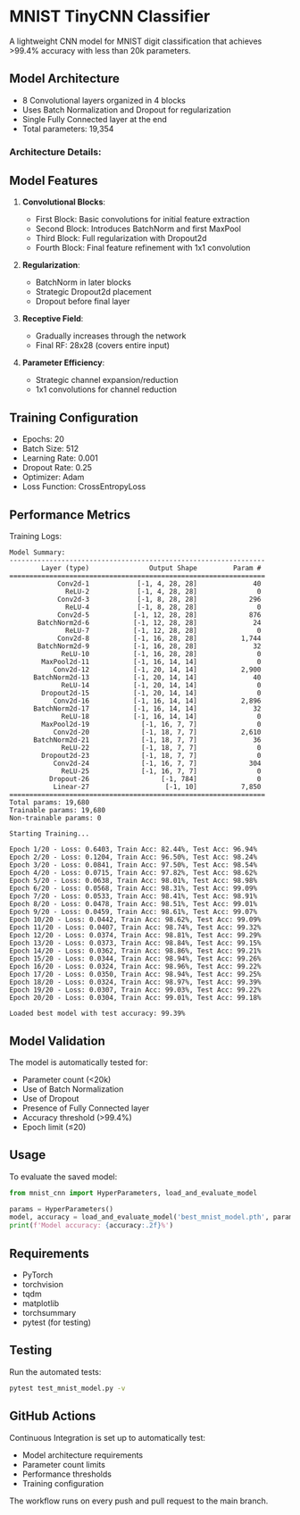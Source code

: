 # MNIST TinyCNN Classifier

A lightweight CNN model for MNIST digit classification that achieves >99.4% accuracy with less than 20k parameters.

## Model Architecture

- 8 Convolutional layers organized in 4 blocks
- Uses Batch Normalization and Dropout for regularization
- Single Fully Connected layer at the end
- Total parameters: 19,354

### Architecture Details:


## Model Features

1. **Convolutional Blocks**:
   - First Block: Basic convolutions for initial feature extraction
   - Second Block: Introduces BatchNorm and first MaxPool
   - Third Block: Full regularization with Dropout2d
   - Fourth Block: Final feature refinement with 1x1 convolution

2. **Regularization**:
   - BatchNorm in later blocks
   - Strategic Dropout2d placement
   - Dropout before final layer

3. **Receptive Field**:
   - Gradually increases through the network
   - Final RF: 28x28 (covers entire input)

4. **Parameter Efficiency**:
   - Strategic channel expansion/reduction
   - 1x1 convolutions for channel reduction

## Training Configuration

- Epochs: 20
- Batch Size: 512
- Learning Rate: 0.001
- Dropout Rate: 0.25
- Optimizer: Adam
- Loss Function: CrossEntropyLoss

## Performance Metrics

Training Logs:
```
Model Summary:
----------------------------------------------------------------
        Layer (type)               Output Shape         Param #
================================================================
            Conv2d-1            [-1, 4, 28, 28]              40
              ReLU-2            [-1, 4, 28, 28]               0
            Conv2d-3            [-1, 8, 28, 28]             296
              ReLU-4            [-1, 8, 28, 28]               0
            Conv2d-5           [-1, 12, 28, 28]             876
       BatchNorm2d-6           [-1, 12, 28, 28]              24
              ReLU-7           [-1, 12, 28, 28]               0
            Conv2d-8           [-1, 16, 28, 28]           1,744
       BatchNorm2d-9           [-1, 16, 28, 28]              32
             ReLU-10           [-1, 16, 28, 28]               0
        MaxPool2d-11           [-1, 16, 14, 14]               0
           Conv2d-12           [-1, 20, 14, 14]           2,900
      BatchNorm2d-13           [-1, 20, 14, 14]              40
             ReLU-14           [-1, 20, 14, 14]               0
        Dropout2d-15           [-1, 20, 14, 14]               0
           Conv2d-16           [-1, 16, 14, 14]           2,896
      BatchNorm2d-17           [-1, 16, 14, 14]              32
             ReLU-18           [-1, 16, 14, 14]               0
        MaxPool2d-19             [-1, 16, 7, 7]               0
           Conv2d-20             [-1, 18, 7, 7]           2,610
      BatchNorm2d-21             [-1, 18, 7, 7]              36
             ReLU-22             [-1, 18, 7, 7]               0
        Dropout2d-23             [-1, 18, 7, 7]               0
           Conv2d-24             [-1, 16, 7, 7]             304
             ReLU-25             [-1, 16, 7, 7]               0
          Dropout-26                  [-1, 784]               0
           Linear-27                   [-1, 10]           7,850
================================================================
Total params: 19,680
Trainable params: 19,680
Non-trainable params: 0

Starting Training...

Epoch 1/20 - Loss: 0.6403, Train Acc: 82.44%, Test Acc: 96.94%
Epoch 2/20 - Loss: 0.1204, Train Acc: 96.50%, Test Acc: 98.24%
Epoch 3/20 - Loss: 0.0841, Train Acc: 97.50%, Test Acc: 98.54%
Epoch 4/20 - Loss: 0.0715, Train Acc: 97.82%, Test Acc: 98.62%
Epoch 5/20 - Loss: 0.0638, Train Acc: 98.01%, Test Acc: 98.98%
Epoch 6/20 - Loss: 0.0568, Train Acc: 98.31%, Test Acc: 99.09%
Epoch 7/20 - Loss: 0.0533, Train Acc: 98.41%, Test Acc: 98.91%
Epoch 8/20 - Loss: 0.0478, Train Acc: 98.51%, Test Acc: 99.01%
Epoch 9/20 - Loss: 0.0459, Train Acc: 98.61%, Test Acc: 99.07%
Epoch 10/20 - Loss: 0.0442, Train Acc: 98.62%, Test Acc: 99.09%
Epoch 11/20 - Loss: 0.0407, Train Acc: 98.74%, Test Acc: 99.32%
Epoch 12/20 - Loss: 0.0374, Train Acc: 98.81%, Test Acc: 99.29%
Epoch 13/20 - Loss: 0.0373, Train Acc: 98.84%, Test Acc: 99.15%
Epoch 14/20 - Loss: 0.0362, Train Acc: 98.86%, Test Acc: 99.21%
Epoch 15/20 - Loss: 0.0344, Train Acc: 98.94%, Test Acc: 99.26%
Epoch 16/20 - Loss: 0.0324, Train Acc: 98.96%, Test Acc: 99.22%
Epoch 17/20 - Loss: 0.0350, Train Acc: 98.94%, Test Acc: 99.25%
Epoch 18/20 - Loss: 0.0324, Train Acc: 98.97%, Test Acc: 99.39%
Epoch 19/20 - Loss: 0.0307, Train Acc: 99.03%, Test Acc: 99.22%
Epoch 20/20 - Loss: 0.0304, Train Acc: 99.01%, Test Acc: 99.18%

Loaded best model with test accuracy: 99.39%
```

## Model Validation

The model is automatically tested for:
- Parameter count (<20k)
- Use of Batch Normalization
- Use of Dropout
- Presence of Fully Connected layer
- Accuracy threshold (>99.4%)
- Epoch limit (≤20)

## Usage

To evaluate the saved model:
```python
from mnist_cnn import HyperParameters, load_and_evaluate_model

params = HyperParameters()
model, accuracy = load_and_evaluate_model('best_mnist_model.pth', params)
print(f'Model accuracy: {accuracy:.2f}%')
```

## Requirements

- PyTorch
- torchvision
- tqdm
- matplotlib
- torchsummary
- pytest (for testing)

## Testing

Run the automated tests:
```bash
pytest test_mnist_model.py -v
```

## GitHub Actions

Continuous Integration is set up to automatically test:
- Model architecture requirements
- Parameter count limits
- Performance thresholds
- Training configuration

The workflow runs on every push and pull request to the main branch.